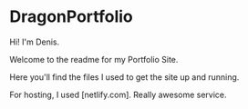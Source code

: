 # DragonPortfolio
 Hi! I'm Denis. 
 
 Welcome to the readme for my Portfolio Site. 
 
 Here you'll find the files I used to get the site up and running. 
 
 For hosting, I used [netlify.com]. Really awesome service. 
